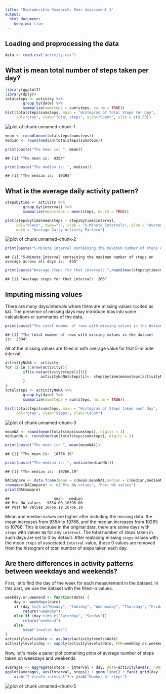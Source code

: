 ```yaml
---
title: "Reproducible Research: Peer Assessment 1"
output: 
  html_document:
    keep_md: true
---
```



## Loading and preprocessing the data

```r
data <- read.csv("activity.csv")
```


## What is mean total number of steps taken per day?

```r
library(ggplot2)
library(dplyr)
totalsteps <- activity %>%
        group_by(date) %>%
        summarize(sumsteps = sum(steps, na.rm = TRUE)) 
hist(totalsteps$sumsteps, main = "Histogram of Total Steps Per Day", 
     col="gray", xlab="Total Steps", ylab="Count", ylim = c(0,50))
```

![plot of chunk unnamed-chunk-1](figure/unnamed-chunk-1-1.png)

```r
mean <- round(mean(totalsteps$sumsteps))
median <- round(median(totalsteps$sumsteps))

print(paste("The mean is: ", mean))
```

```
## [1] "The mean is:  9354"
```

```r
print(paste("The median is: ", median))
```

```
## [1] "The median is:  10395"
```


## What is the average daily activity pattern?



```r
stepsbytime <- activity %>%
        group_by(interval) %>%
        summarize(meansteps = mean(steps, na.rm = TRUE))

plot(stepsbytime$meansteps ~ stepsbytime$interval,
     col="black", type="l", xlab = "5-Minute Intervals", ylab = "Average Number of Steps",
     main = "Average Daily Activity Pattern")
```

![plot of chunk unnamed-chunk-2](figure/unnamed-chunk-2-1.png)

```r
print(paste("5-Minute Interval containing the maximum number of steps on average across all days is: ",stepsbytime$interval[which.max(stepsbytime$meansteps)]))
```

```
## [1] "5-Minute Interval containing the maximum number of steps on average across all days is:  835"
```

```r
print(paste("Average steps for that interval: ",round(max(stepsbytime$meansteps))))
```

```
## [1] "Average steps for that interval:  206"
```


## Imputing missing values


There are many days/intervals where there are missing values (coded as `NA`). The presence of missing days may introduce bias into some calculations or summaries of the data.


```r
print(paste("The total number of rows with missing values in the dataset is: ",sum(is.na(activity$steps))))
```

```
## [1] "The total number of rows with missing values in the dataset is:  2304"
```

All of the missing values are filled in with average value for that 5-minute
interval.


```r
activityNoNA <- activity  
for (i in 1:nrow(activity)){
        if(is.na(activity$steps[i])){
                activityNoNA$steps[i]<- stepsbytime$meansteps[activityNoNA$interval[i] == stepsbytime$interval]
        }
}
totalsteps <- activityNoNA %>%
        group_by(date) %>%
        summarize(sumsteps = sum(steps, na.rm = TRUE)) 

hist(totalsteps$sumsteps, main = "Histogram of Steps taken each day", 
     col="gray", xlab="Steps", ylab="Count")
```

![plot of chunk unnamed-chunk-3](figure/unnamed-chunk-3-1.png)

```r
meanNA <- round(mean(totalsteps$sumsteps), digits = 2)
medianNA <- round(median(totalsteps$sumsteps), digits = 2)

print(paste("The mean is: ", mean(meanNA)))
```

```
## [1] "The mean is:  10766.19"
```

```r
print(paste("The median is: ", median(medianNA)))
```

```
## [1] "The median is:  10766.19"
```

```r
NACompare <- data.frame(mean = c(mean,meanNA),median = c(median,medianNA))
rownames(NACompare) <- c("Pre NA values", "Post NA values")
print(NACompare)
```

```
##                    mean   median
## Pre NA values   9354.00 10395.00
## Post NA values 10766.19 10766.19
```

Mean and median values are higher after including the missing data. the mean increases from 9354 to 10766, and the median increases from 10395 to 10766. This is because in the original data, there are some days with `steps` with values `NA` for 
any `interval`. The total number of steps taken in such days are set to 0 by
default. After replacing missing `steps` values with the mean `steps`
of associated `interval` value, these 0 values are removed from the histogram
of total number of steps taken each day.


## Are there differences in activity patterns between weekdays and weekends?


First, let's find the day of the week for each measurement in the dataset. In
this part, we use the dataset with the filled-in values.


```r
weekday.or.weekend <- function(date) {
    day <- weekdays(date)
    if (day %in% c("Monday", "Tuesday", "Wednesday", "Thursday", "Friday"))
        return("weekday")
    else if (day %in% c("Saturday", "Sunday"))
        return("weekend")
    else
        stop("invalid date")
}
activitylevels$date <- as.Date(activitylevels$date)
activitylevels$day <- sapply(activitylevels$date, FUN=weekday.or.weekend)
```

Now, let's make a panel plot containing plots of average number of steps taken
on weekdays and weekends.

```r
averages <- aggregate(steps ~ interval + day, data=activitylevels, FUN="mean")
ggplot(averages, aes(interval, steps)) + geom_line() + facet_grid(day ~ .) +
    xlab("5-minute interval") + ylab("Number of steps")
```

![plot of chunk unnamed-chunk-5](figure/unnamed-chunk-5-1.png)

